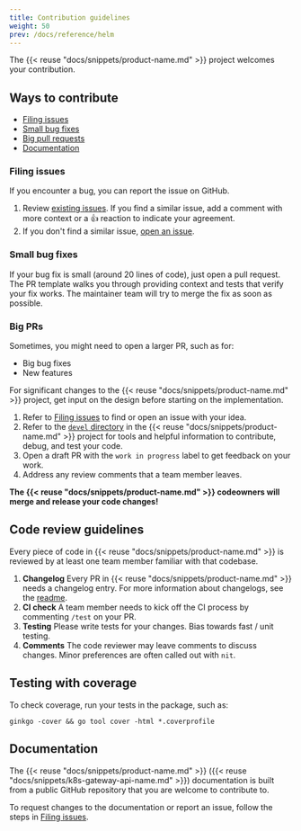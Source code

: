 ```yaml
---
title: Contribution guidelines
weight: 50
prev: /docs/reference/helm
---
```


The {{< reuse "docs/snippets/product-name.md" >}} project welcomes your contribution.

## Ways to contribute

* [Filing issues](#filing-issues)
* [Small bug fixes](#small-bug-fixes)
* [Big pull requests](#big-prs)
* [Documentation](#documentation)

### Filing issues

If you encounter a bug, you can report the issue on GitHub.

1. Review [existing issues](https://github.com/k8sgateway/k8sgateway.io/issues). If you find a similar issue, add a comment with more context or a 👍 reaction to indicate your agreement.
2. If you don't find a similar issue, [open an issue](https://github.com/k8sgateway/k8sgateway.io/issues/new/choose).


### Small bug fixes

If your bug fix is small (around 20 lines of code), just open a pull request. The PR template walks you through providing context and tests that verify your fix works. The maintainer team will try to merge the fix as soon as possible.

### Big PRs

Sometimes, you might need to open a larger PR, such as for:

- Big bug fixes
- New features

For significant changes to the {{< reuse "docs/snippets/product-name.md" >}} project, get input on the design before starting on the implementation.

1. Refer to [Filing issues](#filing-issues) to find or open an issue with your idea.
2. Refer to the [`devel` directory](https://github.com/k8sgateway/k8sgateway.io/tree/main/devel) in the {{< reuse "docs/snippets/product-name.md" >}} project for tools and helpful information to contribute, debug, and test your code.
3. Open a draft PR with the `work in progress` label to get feedback on your work.
4. Address any review comments that a team member leaves.

**The {{< reuse "docs/snippets/product-name.md" >}} codeowners will merge and release your code changes!**

## Code review guidelines

Every piece of code in {{< reuse "docs/snippets/product-name.md" >}} is reviewed by at least one team member familiar with that codebase.

1. **Changelog** Every PR in {{< reuse "docs/snippets/product-name.md" >}} needs a changelog entry. For more information about changelogs, see the [readme](https://github.com/solo-io/go-utils/tree/main/changelogutils). 
2. **CI check** A team member needs to kick off the CI process by commenting `/test` on your PR.
3. **Testing** Please write tests for your changes. Bias towards fast / unit testing. 
4. **Comments** The code reviewer may leave comments to discuss changes. Minor preferences are often called out with `nit`.

## Testing with coverage

To check coverage, run your tests in the package, such as:

```shell
ginkgo -cover && go tool cover -html *.coverprofile
```

## Documentation

The {{< reuse "docs/snippets/product-name.md" >}} ({{< reuse "docs/snippets/k8s-gateway-api-name.md" >}}) documentation is built from a public GitHub repository that you are welcome to contribute to.

To request changes to the documentation or report an issue, follow the steps in [Filing issues](#filing-issues). 
